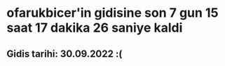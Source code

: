 # ofarukbicer'in gidisine son 7 gun 15 saat 17 dakika 26 saniye kaldi

## Gidis tarihi: 30.09.2022 :(